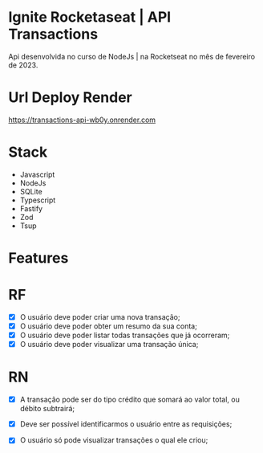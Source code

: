 # Ignite Rocketaseat | API Transactions

Api desenvolvida no curso de NodeJs | na Rocketseat no mês de fevereiro de 2023.

# Url Deploy Render

https://transactions-api-wb0y.onrender.com

# Stack

- Javascript
- NodeJs
- SQLite
- Typescript
- Fastify
- Zod
- Tsup

# Features  

# RF

- [x] O usuário deve poder criar uma nova transação;
- [x] O usuário deve poder obter um resumo da sua conta;
- [x] O usuário deve poder listar todas transações que já ocorreram;
- [x] O usuário deve poder visualizar uma transação única;

# RN

- [x] A transação pode ser do tipo crédito que somará ao valor total, ou débito subtrairá;
- [x] Deve ser possível identificarmos o usuário entre as requisições;
- [x] O usuário só pode visualizar transações o qual ele criou;

